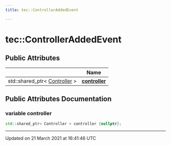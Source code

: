 ```yaml
---
title: tec::ControllerAddedEvent

---
```


# tec::ControllerAddedEvent



## Public Attributes

|                | Name           |
| -------------- | -------------- |
| std::shared_ptr< [Controller](/engine/Classes/structtec_1_1_controller/) > | **[controller](/engine/Classes/structtec_1_1_controller_added_event/#variable-controller)**  |

## Public Attributes Documentation

### variable controller

```cpp
std::shared_ptr< Controller > controller {nullptr};
```


-------------------------------

Updated on 21 March 2021 at 16:41:46 UTC